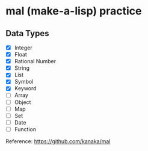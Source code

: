 # mal (make-a-lisp) practice

## Data Types

- [x] Integer
- [x] Float
- [x] Rational Number
- [x] String
- [x] List
- [x] Symbol
- [x] Keyword
- [ ] Array
- [ ] Object
- [ ] Map
- [ ] Set
- [ ] Date
- [ ] Function

Reference:
https://github.com/kanaka/mal
